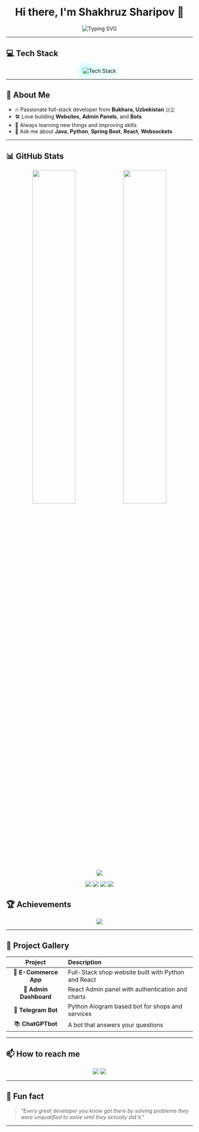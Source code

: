 <h1 align="center">Hi there, I'm Shakhruz Sharipov 👋</h1>

<p align="center">
  <img src="https://readme-typing-svg.demolab.com?font=Fira+Code&size=22&duration=3000&pause=1000&center=true&vCenter=true&width=500&lines=Full-Stack+Developer;Passionate+about+coding;Building+cool+projects+every+day" alt="Typing SVG" />
</p>

---

## 💻 Tech Stack

<p align="center">
  <img src="https://skillicons.dev/icons?i=java,python,react,spring,postgresql,docker,git,html,css,js&theme=light" alt="Tech Stack" style="filter: drop-shadow(0 0 10px #00fff7);" />
</p>

---

## 🚀 About Me
- 🔥 Passionate full-stack developer from **Bukhara, Uzbekistan** 🇺🇿  
- 🛠️ Love building **Websites**, **Admin Panels**, and **Bots**  
- 🌱 Always learning new things and improving skills  
- 💬 Ask me about **Java**, **Python**, **Spring Boot**, **React**, **Websockets**  

---

## 📊 GitHub Stats

<p align="center">
  <img src="https://github-readme-stats.vercel.app/api?username=Karatin11&show_icons=true&theme=tokyonight&border_radius=15&count_private=true" width="48%" />
  <img src="https://github-readme-streak-stats.herokuapp.com/?user=Karatin11&theme=tokyonight&border_radius=15" width="48%" />
</p>

<p align="center">
  <img src="https://github-profile-summary-cards.vercel.app/api/cards/profile-details?username=Karatin11&theme=tokyonight" />
</p>

<p align="center">
  <img src="https://img.shields.io/badge/Total%20Commits-12.4k-blueviolet?style=for-the-badge&logo=git&logoColor=white" />
  <img src="https://img.shields.io/badge/Repositories-74-green?style=for-the-badge&logo=github" />
  <img src="https://img.shields.io/badge/Pull%20Requests-852-orange?style=for-the-badge&logo=githubactions" />
  <img src="https://img.shields.io/badge/Contributions-25k-red?style=for-the-badge&logo=github" />
</p>


## 🏆 Achievements

<p align="center">
  <img src="https://github-profile-trophy.vercel.app/?username=Karatin11&theme=radical&no-bg=true&margin-w=15" />
</p>

---

## 🌟 Project Gallery

| Project | Description |
| :---: | :--- |
| 🛒 **E-Commerce App** | Full-Stack shop website built with Python and React |
| 🧾 **Admin Dashboard** | React Admin panel with authentication and charts |
| 🤖 **Telegram Bot** | Python Aiogram based bot for shops and services |
| 📚 **ChatGPTbot** | A bot that answers your questions |

---

## 📫 How to reach me

<p align="center">
  <a href="https://shakhruzsharipov.pp.ua"><img src="https://img.shields.io/badge/Website-shakhruzsharipov.pp.ua-blue?style=for-the-badge&logo=google-chrome" /></a>
  <a href="https://t.me/IAMProgramist"><img src="https://img.shields.io/badge/Telegram-@IAMProgramist-0088cc?style=for-the-badge&logo=telegram" /></a>
</p>

---

## 🧠 Fun fact
> _"Every great developer you know got there by solving problems they were unqualified to solve until they actually did it."_

---

<!-- 🔮 Animated glow effect suggestion complete ✅ -->
